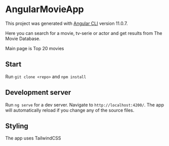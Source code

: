 # AngularMovieApp

This project was generated with [Angular CLI](https://github.com/angular/angular-cli) version 11.0.7.

Here you can search for a movie, tv-serie or actor and get results from The Movie Database.

Main page is Top 20 movies


## Start

Run `git clone <repo>` and `npm install` 

## Development server

Run `ng serve` for a dev server. Navigate to `http://localhost:4200/`. The app will automatically reload if you change any of the source files.

## Styling

The app uses TailwindCSS

